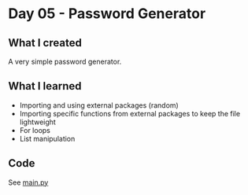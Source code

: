 # Day 05 - Password Generator

## What I created
A very simple password generator.

## What I learned
- Importing and using external packages (random)
- Importing specific functions from external packages to keep the file lightweight
- For loops
- List manipulation

## Code
See [main.py](main.py)